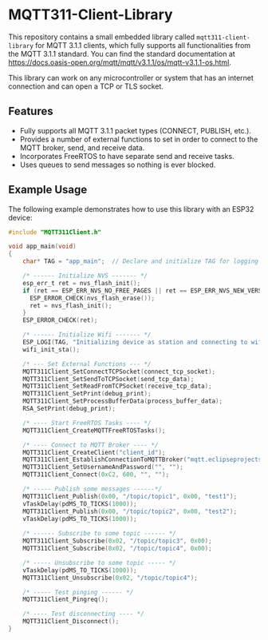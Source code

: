 # MQTT311-Client-Library

This repository contains a small embedded library called `mqtt311-client-library` for MQTT 3.1.1 clients, which fully supports all functionalities from the MQTT 3.1.1 standard. You can find the standard documentation at https://docs.oasis-open.org/mqtt/mqtt/v3.1.1/os/mqtt-v3.1.1-os.html.

This library can work on any microcontroller or system that has an internet connection and can open a TCP or TLS socket.

## Features

- Fully supports all MQTT 3.1.1 packet types (CONNECT, PUBLISH, etc.).
- Provides a number of external functions to set in order to connect to the MQTT broker, send, and receive data.
- Incorporates FreeRTOS to have separate send and receive tasks.
- Uses queues to send messages so nothing is ever blocked.

## Example Usage

The following example demonstrates how to use this library with an ESP32 device:

```c
#include "MQTT311Client.h"

void app_main(void)
{
    char* TAG = "app_main";  // Declare and initialize TAG for logging purposes

    /* ------ Initialize NVS ------- */
    esp_err_t ret = nvs_flash_init();
    if (ret == ESP_ERR_NVS_NO_FREE_PAGES || ret == ESP_ERR_NVS_NEW_VERSION_FOUND) {
      ESP_ERROR_CHECK(nvs_flash_erase());
      ret = nvs_flash_init();
    }
    ESP_ERROR_CHECK(ret);

    /* ------ Initialize Wifi ------- */
    ESP_LOGI(TAG, "Initializing device as station and connecting to wifi...");
    wifi_init_sta();

    /* --- Set External Functions --- */
    MQTT311Client_SetConnectTCPSocket(connect_tcp_socket);
    MQTT311Client_SetSendToTCPSocket(send_tcp_data);
    MQTT311Client_SetReadFromTCPSocket(receive_tcp_data);
    MQTT311Client_SetPrint(debug_print);
    MQTT311Client_SetProcessBufferData(process_buffer_data);
    RSA_SetPrint(debug_print);

    /* ---- Start FreeRTOS Tasks ---- */
    MQTT311Client_CreateMQTTFreeRTOSTasks();

    /* ---- Connect to MQTT Broker ---- */
    MQTT311Client_CreateClient("client_id");
    MQTT311Client_EstablishConnectionToMQTTBroker("mqtt.eclipseprojects.io", 1883);
    MQTT311Client_SetUsernameAndPassword("", "");
    MQTT311Client_Connect(0xC2, 600, "", "");

    /* ----- Publish some messages ------*/
    MQTT311Client_Publish(0x00, "/topic/topic1", 0x00, "test1");
    vTaskDelay(pdMS_TO_TICKS(1000));
    MQTT311Client_Publish(0x00, "/topic/topic2", 0x00, "test2");
    vTaskDelay(pdMS_TO_TICKS(1000));
   
    /* ------ Subscribe to some topic ------ */
    MQTT311Client_Subscribe(0x02, "/topic/topic3", 0x00);
    MQTT311Client_Subscribe(0x02, "/topic/topic4", 0x00);

    /* ----- Unsubscribe to some topic ----- */
    vTaskDelay(pdMS_TO_TICKS(1000));
    MQTT311Client_Unsubscribe(0x02, "/topic/topic4");

    /* ----- Test pinging ------ */
    MQTT311Client_Pingreq();

    /* ---- Test disconnecting ---- */
    MQTT311Client_Disconnect();
}
